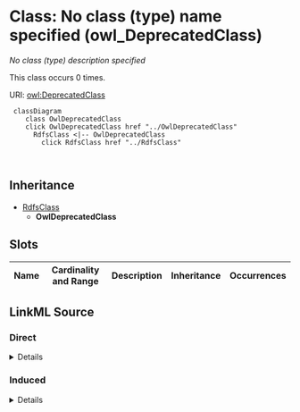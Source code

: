 

# Class: No class (type) name specified (owl_DeprecatedClass)


_No class (type) description specified_






This class occurs 0 times.


URI: [owl:DeprecatedClass](http://www.w3.org/2002/07/owl#DeprecatedClass)






```mermaid
 classDiagram
    class OwlDeprecatedClass
    click OwlDeprecatedClass href "../OwlDeprecatedClass"
      RdfsClass <|-- OwlDeprecatedClass
        click RdfsClass href "../RdfsClass"
      
      
```





## Inheritance
* [RdfsClass](../classes/RdfsClass.md)
    * **OwlDeprecatedClass**



## Slots

| Name | Cardinality and Range | Description | Inheritance | Occurrences |
| ---  | --- | --- | --- | --- |














## LinkML Source

<!-- TODO: investigate https://stackoverflow.com/questions/37606292/how-to-create-tabbed-code-blocks-in-mkdocs-or-sphinx -->

### Direct

<details>

```yaml
name: owl_DeprecatedClass
conforms_to: No schema conformance document specified
annotations:
  count:
    tag: count
    value: 0
description: No class (type) description specified
title: No class (type) name specified
from_schema: fio-kg
rank: 1000
is_a: rdfs_Class
class_uri: owl:DeprecatedClass

```
</details>

### Induced

<details>

```yaml
name: owl_DeprecatedClass
conforms_to: No schema conformance document specified
annotations:
  count:
    tag: count
    value: 0
description: No class (type) description specified
title: No class (type) name specified
from_schema: fio-kg
rank: 1000
is_a: rdfs_Class
class_uri: owl:DeprecatedClass

```
</details>